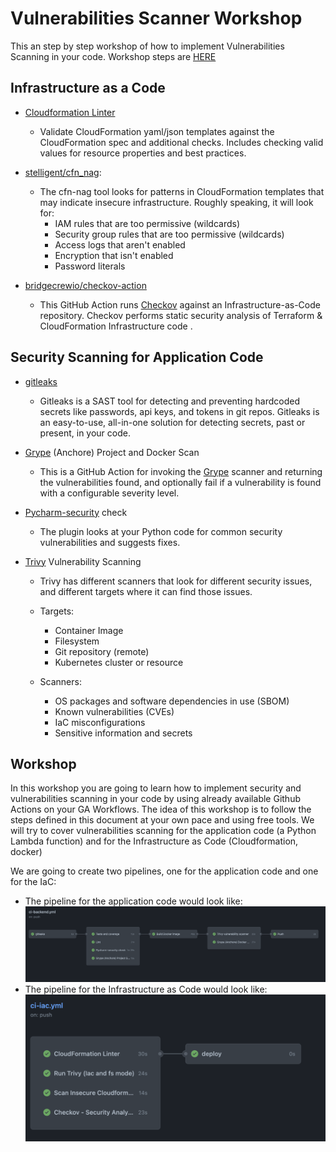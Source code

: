 # Vulnerabilities Scanner Workshop

This an step by step workshop of how to implement Vulnerabilities Scanning in your code. Workshop steps are [HERE](workshop-steps.md)

## Infrastructure as a Code

- [Cloudformation Linter](https://github.com/marketplace/actions/cfn-lint-action)
  - Validate CloudFormation yaml/json templates against the CloudFormation spec and additional checks. Includes checking valid values for resource properties and best practices.
- [stelligent/cfn_nag](https://github.com/stelligent/cfn_nag):
  - The cfn-nag tool looks for patterns in CloudFormation templates that may indicate insecure infrastructure. Roughly speaking, it will look for:
    - IAM rules that are too permissive (wildcards)
    - Security group rules that are too permissive (wildcards)
    - Access logs that aren't enabled
    - Encryption that isn't enabled
    - Password literals

- [bridgecrewio/checkov-action](https://github.com/bridgecrewio/checkov-action)
  - This GitHub Action runs [Checkov](https://github.com/bridgecrewio/checkov) against an Infrastructure-as-Code repository. Checkov performs static security analysis of Terraform & CloudFormation Infrastructure code .

## Security Scanning for Application Code

- [gitleaks](https://github.com/zricethezav/gitleaks)
  - Gitleaks is a SAST tool for detecting and preventing hardcoded secrets like passwords, api keys, and tokens in git repos. Gitleaks is an easy-to-use, all-in-one solution for detecting secrets, past or present, in your code.
- [Grype](https://github.com/marketplace/actions/anchore-container-scan) (Anchore) Project and Docker Scan
  - This is a GitHub Action for invoking the [Grype](https://github.com/anchore/grype) scanner and returning the vulnerabilities found, and optionally fail if a vulnerability is found with a configurable severity level.

- [Pycharm-security](https://pycharm-security.readthedocs.io/en/latest/github.html) check
  - The plugin looks at your Python code for common security vulnerabilities and suggests fixes.
- [Trivy](https://github.com/marketplace/actions/aqua-security-trivy) Vulnerability Scanning
  - Trivy has different scanners that look for different security issues, and different targets where it can find those issues.
  - Targets:

    - Container Image
    - Filesystem
    - Git repository (remote)
    - Kubernetes cluster or resource
  - Scanners:
    - OS packages and software dependencies in use (SBOM)
    - Known vulnerabilities (CVEs)
    - IaC misconfigurations
    - Sensitive information and secrets

## Workshop

In this workshop you are going to learn how to implement security and vulnerabilities scanning in your code by using already available Github Actions on your GA Workflows.
The idea of this workshop is to follow the steps defined in this document at your own pace and using free tools.
We will try to cover vulnerabilities scanning for the application code (a Python Lambda function) and for the Infrastructure as Code (Cloudformation, docker)

We are going to create two pipelines, one for the application code and one for the IaC:

- The pipeline for the application code would look like:
![](img/2022-10-28-15-02-35.png)
- The pipeline for the Infrastructure as Code would look like:
![](img/2022-10-28-15-14-48.png)
